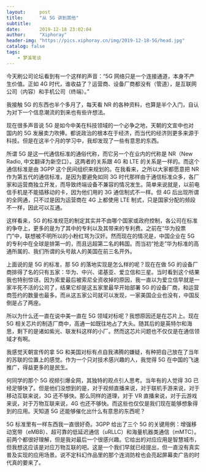 ```yaml
---
layout:     post
title:      "从 5G 讲到其他"
subtitle:   
date:       2019-12-18 23:02:04
author:     "Xiphoray"
header-img: "https://pics.xiphoray.cn/img/2019-12-18-5G/head.jpg"
catalog: false
tags:     
    - 梦溪笔谈
---
```


今天刷公司论坛看到有一个这样的声音：“5G 网络只是一个连接通道，本身不产生价值。正如 4G 时代，谁收益了？运营商、设备厂商都没有（管道），是互联网公司（内容）和手机公司（终端）。”

我接触 5G 的东西也半个多月了，每天看 NR 的各种资料，也算是半个入门，自认为对下一个信息潮流的到来也有些许想法。

现在很多声音说 5G 是如今中美在科技领域的一个必争之地，天朝的文宣中也对 国内的 5G 发展卖力吹捧。都说政治的根本在于经济，而当代的经济则更多来源于科技。但是在这半个月的学习中，我却发现了一些有意思的东西。

所谓 5G  是这一代通信标准的通俗代称，而它另一个在业内的代称是 NR（New Radio, 中文翻译为新空口）。这两者的关系跟 4G 和 LTE 的关系是一样的。而这个通信标准是由 3GPP 这个民间组织来规划的。在我看来，之所以大家都愿意把 NR 作为第五代的通信标准，是因为要避免如同 3G 时代那样由于通信标准众多，各厂家和运营商独立开发，而导致终端设备不兼容的情况发生。简单来说就是，以前电信手机是不能插移动的卡，因为他们用的 3G 通信制式不一样。但 4G 后出现所谓的全网通，只不过是因为运营商在 4G 上都使用 LTE 制式，只是国家分配的频段不一样，因此可以互通。

这样看来，5G 的标准规范的制定其实并不由哪个国家或政府控制，各公司在标准的争夺上，更多的是为了其中的专利以及其带来的专利费。之前在“华为投票门”中，联想被不明所以的小粉红骂为汉奸。然而现在的情况是，中国企业在 5G 的专利中在全球是排第一的，而且远超第二名的韩国。而当初“抢走”华为标准的高通所属的、我们所谓的头号敌人的美国在前三名开外。

上面说的是 5G 的标准，那 5G 的落地实现是怎么样的呢？现在在做 5G 的设备厂商排得了名的只有五家：华为、中兴、诺基亚、爱立信和三星。当时看到这个结果我也特别惊讶。因为索爱最后被索尼全资收掉的原因，我一直以为爱立信早就是一家半死不活的公司了，结果它却是这五家里最早开始部署 5G 的设备厂商，和运营商签约的数量也最多。而从这五家公司就可以发现，一家美国企业也没有，中国反倒是占了两座。

所以为什么还一直在说中美一直在 5G 领域对标呢？我想原因还是在芯片上。现在 5G 相关芯片的制造厂商中，高通一如既往地占了大头。随其后的是英特尔和海思，剩下的是诸如紫光、联发科这样的小厂。然而这芯片问题也不仅仅是在通信领域才有啊。

我感觉天朝宣传的拿 5G 和美国对标有点自我沸腾的嫌疑，有种把自己放在了当年的苏联的位置上的感觉。作为一个只对技术感兴趣的人，我觉得 5G 在中国的飞速推广，得益更多的是民生。

何同学的那个 5G 视频引爆全网，其独特的观点引人思考。当年有的人觉得 3G 已经足够快了。但是他们没想到的是，对于视频直播来说，对于联机手游来说，对于移动互联来说，3G 还不够快。那么同样的道理，对于 VR 直播来说，对于云游戏来说，对于万物互联来说，4G 也还不够快。而这些也仅仅是我们现在能够想象得到的应用。天知道 5G 还能够催化出什么有意思的东西呢？

5G 标准里有一样东西我一直很好奇。3GPP 给出了三个 5G 的关键用例：增强移动宽带（eMBB）、超可靠的低延迟通信（uRLLC）和海量机器类通信（mMTC）。前两个都很好理解，但是我对最后一个很感兴趣。它给出的对应应用是智慧城市，但我想这应该是对应万物互联的吧。这是一个我们早就已经提出，但一直没有真实普及实现的应用场景。说不定科幻作品里的那个连消防栓也会亮起屏幕卖广告的时代真的要来了。